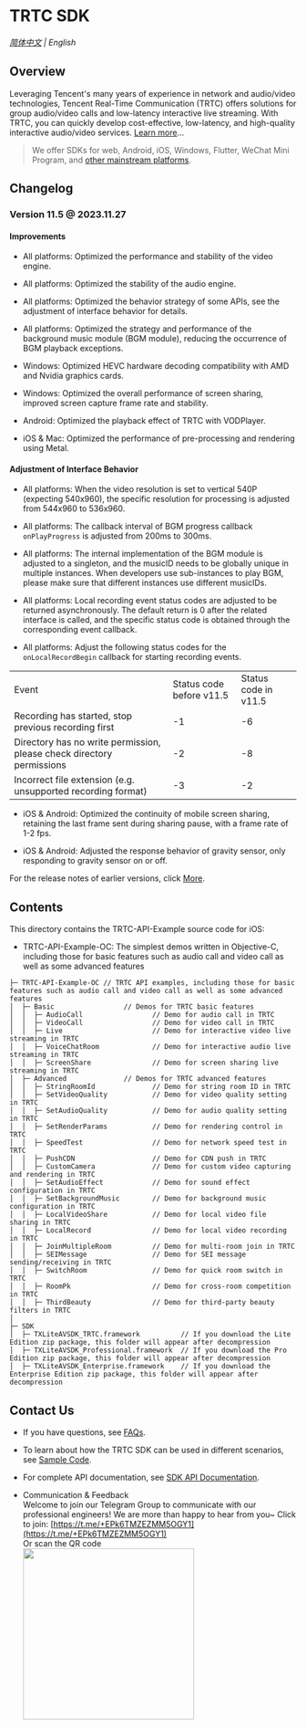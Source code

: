 # TRTC SDK

_[简体中文](README-zh_CN.md) | English_
## Overview

Leveraging Tencent's many years of experience in network and audio/video technologies, Tencent Real-Time Communication (TRTC) offers solutions for group audio/video calls and low-latency interactive live streaming. With TRTC, you can quickly develop cost-effective, low-latency, and high-quality interactive audio/video services. [Learn more](https://trtc.io/document)...

> We offer SDKs for web, Android, iOS, Windows, Flutter, WeChat Mini Program, and [other mainstream platforms](https://github.com/LiteAVSDK?q=TRTC_&type=all&sort=).



## Changelog
### Version 11.5 @ 2023.11.27

#### Improvements
- All platforms: Optimized the performance and stability of the video engine.

- All platforms: Optimized the stability of the audio engine.

- All platforms: Optimized the behavior strategy of some APIs, see the adjustment of interface behavior for details.

- All platforms: Optimized the strategy and performance of the background music module (BGM module), reducing the occurrence of BGM playback exceptions.

- Windows: Optimized HEVC hardware decoding compatibility with AMD and Nvidia graphics cards.

- Windows: Optimized the overall performance of screen sharing, improved screen capture frame rate and stability.

- Android: Optimized the playback effect of TRTC with VODPlayer.

- iOS & Mac: Optimized the performance of pre-processing and rendering using Metal.


#### Adjustment of Interface Behavior
- All platforms: When the video resolution is set to vertical 540P (expecting 540x960), the specific resolution for processing is adjusted from 544x960 to 536x960.

- All platforms: The callback interval of BGM progress callback `onPlayProgress` is adjusted from 200ms to 300ms.

- All platforms: The internal implementation of the BGM module is adjusted to a singleton, and the musicID needs to be globally unique in multiple instances. When developers use sub-instances to play BGM, please make sure that different instances use different musicIDs.

- All platforms: Local recording event status codes are adjusted to be returned asynchronously. The default return is 0 after the related interface is called, and the specific status code is obtained through the corresponding event callback.

- All platforms: Adjust the following status codes for the `onLocalRecordBegin` callback for starting recording events.

<table>
<tr>
<td rowspan="1" colSpan="1" >Event</td>

<td rowspan="1" colSpan="1" >Status code before v11.5	</td>

<td rowspan="1" colSpan="1" >Status code in v11.5</td>
</tr>

<tr>
<td rowspan="1" colSpan="1" >Recording has started, stop previous recording first</td>

<td rowspan="1" colSpan="1" >-1</td>

<td rowspan="1" colSpan="1" >-6</td>
</tr>

<tr>
<td rowspan="1" colSpan="1" >Directory has no write permission, please check directory permissions</td>

<td rowspan="1" colSpan="1" >-2</td>

<td rowspan="1" colSpan="1" >-8</td>
</tr>

<tr>
<td rowspan="1" colSpan="1" >Incorrect file extension (e.g. unsupported recording format)	</td>

<td rowspan="1" colSpan="1" >-3</td>

<td rowspan="1" colSpan="1" >-2</td>
</tr>
</table>

- iOS & Android: Optimized the continuity of mobile screen sharing, retaining the last frame sent during sharing pause, with a frame rate of 1-2 fps.

- iOS & Android: Adjusted the response behavior of gravity sensor, only responding to gravity sensor on or off.

For the release notes of earlier versions, click [More](https://www.tencentcloud.com/document/product/647/39426).


## Contents

This directory contains the TRTC-API-Example source code for iOS:
- TRTC-API-Example-OC: The simplest demos written in Objective-C, including those for basic features such as audio call and video call as well as some advanced features
```
├─ TRTC-API-Example-OC // TRTC API examples, including those for basic features such as audio call and video call as well as some advanced features
│  ├─ Basic                 // Demos for TRTC basic features
│  │  ├─ AudioCall                 // Demo for audio call in TRTC
│  │  ├─ VideoCall                 // Demo for video call in TRTC
│  │  ├─ Live                      // Demo for interactive video live streaming in TRTC
│  │  ├─ VoiceChatRoom             // Demo for interactive audio live streaming in TRTC
│  │  ├─ ScreenShare               // Demo for screen sharing live streaming in TRTC
│  ├─ Advanced              // Demos for TRTC advanced features
│  │  ├─ StringRoomId              // Demo for string room ID in TRTC
│  │  ├─ SetVideoQuality           // Demo for video quality setting in TRTC
│  │  ├─ SetAudioQuality           // Demo for audio quality setting in TRTC
│  │  ├─ SetRenderParams           // Demo for rendering control in TRTC
│  │  ├─ SpeedTest                 // Demo for network speed test in TRTC
│  │  ├─ PushCDN                   // Demo for CDN push in TRTC
│  │  ├─ CustomCamera              // Demo for custom video capturing and rendering in TRTC
│  │  ├─ SetAudioEffect            // Demo for sound effect configuration in TRTC
│  │  ├─ SetBackgroundMusic        // Demo for background music configuration in TRTC
│  │  ├─ LocalVideoShare           // Demo for local video file sharing in TRTC
│  │  ├─ LocalRecord               // Demo for local video recording in TRTC
│  │  ├─ JoinMultipleRoom          // Demo for multi-room join in TRTC
│  │  ├─ SEIMessage                // Demo for SEI message sending/receiving in TRTC
│  │  ├─ SwitchRoom                // Demo for quick room switch in TRTC
│  │  ├─ RoomPk                    // Demo for cross-room competition in TRTC
│  │  ├─ ThirdBeauty               // Demo for third-party beauty filters in TRTC
│  
├─ SDK 
│  ├─ TXLiteAVSDK_TRTC.framework          // If you download the Lite Edition zip package, this folder will appear after decompression
│  ├─ TXLiteAVSDK_Professional.framework  // If you download the Pro Edition zip package, this folder will appear after decompression
│  ├─ TXLiteAVSDK_Enterprise.framework    // If you download the Enterprise Edition zip package, this folder will appear after decompression

```



## Contact Us
- If you have questions, see [FAQs](https://www.tencentcloud.com/document/product/647/36057).

- To learn about how the TRTC SDK can be used in different scenarios, see [Sample Code](https://www.tencentcloud.com/document/product/647/42963).

- For complete API documentation, see [SDK API Documentation](https://www.tencentcloud.com/document/product/647/35119).

- Communication & Feedback   
Welcome to join our Telegram Group to communicate with our professional engineers! We are more than happy to hear from you~
Click to join: [https://t.me/+EPk6TMZEZMM5OGY1](https://t.me/+EPk6TMZEZMM5OGY1)   
Or scan the QR code   
  <img src="https://qcloudimg.tencent-cloud.cn/raw/79cbfd13877704ff6e17f30de09002dd.jpg" width="300px">    
